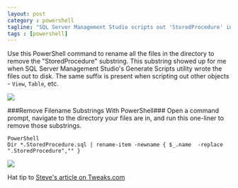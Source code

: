 ```yaml
---
layout: post
category : powershell
tagline: "SQL Server Management Studio scripts out 'StoredProcedure' in file names. Here's how to remove a substring in many files in a directory with one line of PowerShell."
tags : [powershell]
---
```


Use this PowerShell command to rename all the files in the directory to remove the "StoredProcedure" substring. This substring showed up for me when SQL Server Management Studio's Generate Scripts utility wrote the files out to disk. The same suffix is present when scripting out other objects - `View`, `Table`, etc.
 
![](http://i.imgur.com/wdd53HD.png)

###Remove Filename Substrings With PowerShell###
Open a command prompt, navigate to the directory your files are in, and run this one-liner to remove those substrings.

    PowerShell
    Dir *.StoredProcedure.sql | rename-item -newname { $_.name  -replace ".StoredProcedure","" }


![](http://i.imgur.com/w0vklHo.png)

Hat tip to [Steve's article on Tweaks.com](http://tweaks.com/windows/49459/batch-file-rename-with-windows-powershell/)
